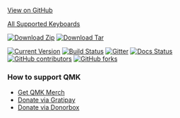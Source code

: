 [View on <i class="fa fa-github" aria-hidden="true"></i> GitHub](https://github.com/qmk/qmk_firmware)

[All Supported Keyboards](/keyboards/)

[![Download Zip](https://img.shields.io/badge/download-zip-blue.svg)](https://github.com/qmk/qmk_firmware/zipball/master)
[![Download Tar](https://img.shields.io/badge/download-tar-blue.svg)](https://github.com/qmk/qmk_firmware/tarball/master)

[![Current Version](https://img.shields.io/github/tag/qmk/qmk_firmware.svg)](https://github.com/qmk/qmk_firmware/tags)
[![Build Status](https://travis-ci.org/qmk/qmk_firmware.svg?branch=master)](https://travis-ci.org/qmk/qmk_firmware)
[![Gitter](https://img.shields.io/gitter/room/qmk/qmk_firmware.js.svg)](https://gitter.im/qmk/qmk_firmware)
[![Docs Status](https://img.shields.io/badge/docs-ready-orange.svg)](https://docs.qmk.fm)
[![GitHub contributors](https://img.shields.io/github/contributors/qmk/qmk_firmware.svg)](https://github.com/qmk/qmk_firmware/pulse/monthly)
[![GitHub forks](https://img.shields.io/github/forks/qmk/qmk_firmware.svg?style=social&label=Fork)](https://github.com/qmk/qmk_firmware/)

### How to support QMK

* [Get QMK Merch](https://teespring.com/stores/qmk)
* [Donate via Gratipay](https://gratipay.com/QMK/)
* [Donate via Donorbox](https://donorbox.org/qmk)
